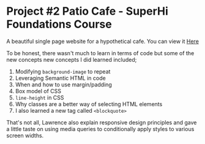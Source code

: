 # Project #2 Patio Cafe - SuperHi Foundations Course

A beautiful single page website for a hypothetical cafe. You can view it [Here](https://patio-cafe-499.superhi.hosting/)

To be honest, there wasn't much to learn in terms of code but some of the new concepts new concepts I did learned included;

1. Modifying `background-image` to repeat
2. Leveraging Semantic HTML in code
3. When and how to use margin/padding
4. Box model of CSS
5. `line-height` in CSS
6. Why classes are a better way of selecting HTML elements
7. I also learned a new tag called `<blockquote>`

That's not all, Lawrence also explain responsive design principles and gave a little taste on using media queries to conditionally apply styles to various screen widths.

